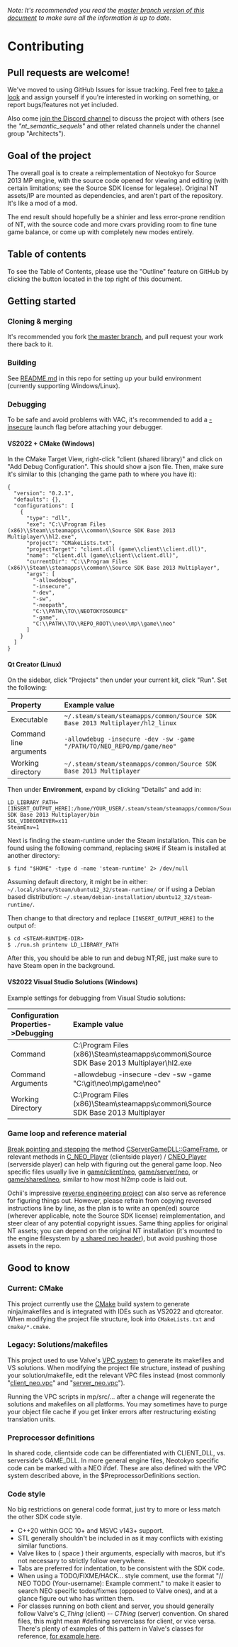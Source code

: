 *Note: It's recommended you read the [master branch version of this document](https://github.com/NeotokyoRebuild/neo/blob/master/CONTRIBUTING.md) to make sure all the information is up to date.*

# Contributing

## Pull requests are welcome!

We've moved to using GitHub Issues for issue tracking. Feel free to [take a look](https://github.com/NeotokyoRebuild/neo/issues) and assign yourself if you're interested in working on something, or report bugs/features not yet included.

Also come [join the Discord channel](https://steamcommunity.com/groups/ANPA/discussions/0/487876568238532577/) to discuss the project with others
(see the *"nt_semantic_sequels"* and other related channels under the channel group "Architects").

## Goal of the project
The overall goal is to create a reimplementation of Neotokyo for Source 2013 MP engine, with the source code opened for viewing and editing (with certain limitations; see the Source SDK license for legalese). Original NT assets/IP are mounted as dependencies, and aren't part of the repository. It's like a mod of a mod.

The end result should hopefully be a shinier and less error-prone rendition of NT, with the source code and more cvars providing room to fine tune game balance, or come up with completely new modes entirely.

## Table of contents
To see the Table of Contents, please use the "Outline" feature on GitHub by clicking the button located in the top right of this document.

## Getting started

### Cloning & merging

It's recommended you fork [the master branch](https://github.com/NeotokyoRebuild/neo/tree/master), and pull request your work there back to it.

### Building

See [README.md](README.md) in this repo for setting up your build environment (currently supporting Windows/Linux).

### Debugging
To be safe and avoid problems with VAC, it's recommended to add a [-insecure](https://developer.valvesoftware.com/wiki/Command_Line_Options) launch flag before attaching your debugger.

#### VS2022 + CMake (Windows)
In the CMake Target View, right-click "client (shared library)" and click on "Add Debug Configuration". This should show a json file. Then, make sure it's similar to this (changing the game path to where you have it):

```
{
  "version": "0.2.1",
  "defaults": {},
  "configurations": [
    {
      "type": "dll",
      "exe": "C:\\Program Files (x86)\\Steam\\steamapps\\common\\Source SDK Base 2013 Multiplayer\\hl2.exe",
      "project": "CMakeLists.txt",
      "projectTarget": "client.dll (game\\client\\client.dll)",
      "name": "client.dll (game\\client\\client.dll)",
      "currentDir": "C:\\Program Files (x86)\\Steam\\steamapps\\common\\Source SDK Base 2013 Multiplayer",
      "args": [
        "-allowdebug",
        "-insecure",
        "-dev",
        "-sw",
        "-neopath",
        "C:\\PATH\\TO\\NEOTOKYOSOURCE"
        "-game",
        "C:\\PATH\\TO\\REPO_ROOT\\neo\\mp\\game\\neo"
      ]
    }
  ]
}
```

#### Qt Creator (Linux)
On the sidebar, click "Projects" then under your current kit, click "Run". Set the following:

| Property | Example value |
| :---------------------------------- | :------------ |
| Executable | `~/.steam/steam/steamapps/common/Source SDK Base 2013 Multiplayer/hl2_linux` |
| Command line arguments | `-allowdebug -insecure -dev -sw -game "/PATH/TO/NEO_REPO/mp/game/neo"` |
| Working directory | `~/.steam/steam/steamapps/common/Source SDK Base 2013 Multiplayer` |

Then under **Environment**, expand by clicking "Details" and add in:
```
LD_LIBRARY_PATH=[INSERT_OUTPUT_HERE]:/home/YOUR_USER/.steam/steam/steamapps/common/Source SDK Base 2013 Multiplayer/bin
SDL_VIDEODRIVER=x11
SteamEnv=1
```

Next is finding the steam-runtime under the Steam installation. This can be found
using the following command, replacing `$HOME` if Steam is installed at another directory:
```
$ find "$HOME" -type d -name 'steam-runtime' 2> /dev/null
```

Assuming default directory, it might be in either: `~/.local/share/Steam/ubuntu12_32/steam-runtime/` or if using a Debian based distribution: `~/.steam/debian-installation/ubuntu12_32/steam-runtime/`.

Then change to that directory and replace `[INSERT_OUTPUT_HERE]` to the output of:
```
$ cd <STEAM-RUNTIME-DIR>
$ ./run.sh printenv LD_LIBRARY_PATH
```

After this, you should be able to run and debug NT;RE, just make sure to have Steam open in the background.

#### VS2022 Visual Studio Solutions (Windows)
Example settings for debugging from Visual Studio solutions:

| Configuration Properties->Debugging | Example value |
| :---------------------------------- | :------------ |
| Command | C:\Program Files (x86)\Steam\steamapps\common\Source SDK Base 2013 Multiplayer\hl2.exe |
| Command Arguments | -allowdebug -insecure -dev -sw -game "C:\git\neo\mp\game\neo" |
| Working Directory | C:\Program Files (x86)\Steam\steamapps\common\Source SDK Base 2013 Multiplayer |

### Game loop and reference material

[Break pointing and stepping](https://developer.valvesoftware.com/wiki/Installing_and_Debugging_the_Source_Code) the method [CServerGameDLL::GameFrame](mp/src/game/server/gameinterface.cpp), or relevant methods in [C_NEO_Player](mp/src/game/client/neo/c_neo_player.h) (clientside player) / [CNEO_Player](mp/src/game/server/neo/neo_player.h) (serverside player) can help with figuring out the general game loop. Neo specific files usually live in [game/client/neo](mp/src/game/client/neo), [game/server/neo](mp/src/game/server/neo), or [game/shared/neo](mp/src/game/shared/neo), similar to how most hl2mp code is laid out.

Ochii's impressive [reverse engineering project](https://github.com/Ochii/neotokyo-re) can also serve as reference for figuring things out. However, please refrain from copying reversed instructions line by line, as the plan is to write an open(ed) source (wherever applicable, note the Source SDK license) reimplementation, and steer clear of any potential copyright issues. Same thing applies for original NT assets; you can depend on the original NT installation (it's mounted to the engine filesystem by [a shared neo header](mp/src/game/shared/neo/neo_mount_original.h)), but avoid pushing those assets in the repo.

## Good to know

### Current: CMake

This project currently use the [CMake](https://cmake.org/) build system to generate ninja/makefiles and is integrated with IDEs such as VS2022 and qtcreator. When modifying the project file structure, look into `CMakeLists.txt` and `cmake/*.cmake`.

### Legacy: Solutions/makefiles

This project used to use Valve's [VPC system](https://developer.valvesoftware.com/wiki/VPC) to generate its makefiles and VS solutions. When modifying the project file structure, instead of pushing your solution/makefile, edit the relevant VPC files instead (most commonly "[client_neo.vpc](mp/src/game/client/client_neo.vpc)" and "[server_neo.vpc](mp/src/game/server/server_neo.vpc)").

Running the VPC scripts in mp/src/... after a change will regenerate the solutions and makefiles on all platforms. You may sometimes have to purge your object file cache if you get linker errors after restructuring existing translation units.

### Preprocessor definitions
In shared code, clientside code can be differentiated with CLIENT_DLL, vs. serverside's GAME_DLL. In more general engine files, Neotokyo specific code can be marked with a NEO ifdef. These are also defined with the VPC system described above, in the $PreprocessorDefinitions section.

### Code style

No big restrictions on general code format, just try to more or less match the other SDK code style.

* C++20 within GCC 10+ and MSVC v143+ support.
* STL generally shouldn't be included in as it may conflicts with existing similar functions.
* Valve likes to ( space ) their arguments, especially with macros, but it's not necessary to strictly follow everywhere.
* Tabs are preferred for indentation, to be consistent with the SDK code.
* When using a TODO/FIXME/HACK... style comment, use the format "// NEO TODO (Your-username): Example comment." to make it easier to search NEO specific todos/fixmes (opposed to Valve ones), and at a glance figure out who has written them.
* For classes running on both client and server, you should generally follow Valve's <i>C_Thing</i> (client) -- <i>CThing</i> (server) convention. On shared files, this might mean #defining serverclass for client, or vice versa. There's plenty of examples of this pattern in Valve's classes for reference, [for example here](https://github.com/NeotokyoRebuild/neo/blob/f749c07a4701d285bbb463686d5a5a50c20b9528/mp/src/game/shared/hl2mp/weapon_357.cpp#L20).
